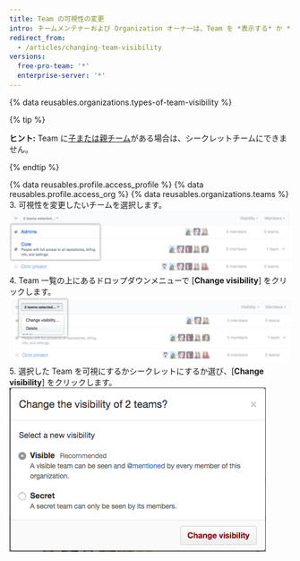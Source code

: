 ```yaml
---
title: Team の可視性の変更
intro: チームメンテナーおよび Organization オーナーは、Team を *表示する* か *シークレットにする* かを決定できます。
redirect_from:
  - /articles/changing-team-visibility
versions:
  free-pro-team: '*'
  enterprise-server: '*'
---
```


{% data reusables.organizations.types-of-team-visibility %}

{% tip %}

**ヒント:** Team に[子または親チーム](/articles/about-teams)がある場合は、シークレットチームにできません。

{% endtip %}

{% data reusables.profile.access_profile %}
{% data reusables.profile.access_org %}
{% data reusables.organizations.teams %}
3. 可視性を変更したいチームを選択します。 ![2 つの Team を選択した状態の Team リスト](/assets/images/help/teams/list-of-teams-selected.png)
4. Team 一覧の上にあるドロップダウンメニューで [**Change visibility**] をクリックします。 ![Team の可視性を変更するオプションのあるドロップダウンメニュー](/assets/images/help/teams/team-bulk-management-options.png)
5. 選択した Team を可視にするかシークレットにするか選び、[**Change visibility**] をクリックします。 ![チームを表示するまたはシークレットにするラジオボタンと、[Change visibility] ボタン](/assets/images/help/teams/select-and-confirm-new-visibility.png)
